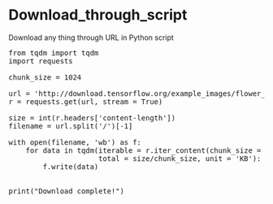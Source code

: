 # Download_through_script
Download any thing through URL in Python script
<pre>
from tqdm import tqdm
import requests

chunk_size = 1024

url = 'http://download.tensorflow.org/example_images/flower_photos.tgz'    //YOUR URL
r = requests.get(url, stream = True)

size = int(r.headers['content-length'])
filename = url.split('/')[-1]

with open(filename, 'wb') as f:
    for data in tqdm(iterable = r.iter_content(chunk_size = chunk_size),
                     total = size/chunk_size, unit = 'KB'):
        f.write(data)


print("Download complete!")</pre>
